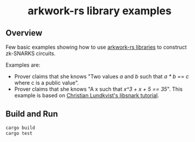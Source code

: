 <h1 align="center">arkwork-rs library examples</h1>

## Overview

Few basic examples showing how to use [arkwork-rs libraries](https://github.com/arkworks-rs) to construct zk-SNARKS circuits.

Examples are:
* Prover claims that she knows "Two values *a* and *b* such that *a * b == c* where c is a public value".
* Prover claims that she knows "A x such that *x^3 + x + 5 == 35*". This example is based on [Christian Lundkvist's libsnark tutorial](https://github.com/christianlundkvist/libsnark-tutorial).

## Build and Run
```sh
cargo build
cargo test
```

